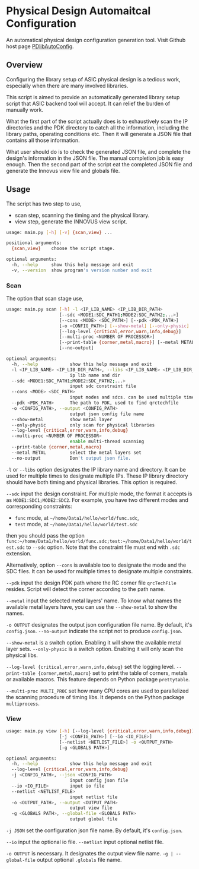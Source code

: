 # Physical Design Automaitcal Configuration

An automatical physical design configuration generation tool. Visit Github host page [PDlibAutoConfig](https://www.github.com/wswslzp/PDLibAutoConfig).

## Overview

Configuring the library setup of ASIC physical design is a tedious work, especially when there are many involved libraries.

This script is aimed to provide an automatically generated library setup script that ASIC backend tool will accept. It can relief the burden of manually work.

What the first part of the script actually does is to exhaustively scan the IP directories and the PDK directory to catch all the information, including the library paths, operating conditions etc. Then it will generate a JSON file that contains all those information. 

What user should do is to check the generated JSON file, and complete the design's information in the JSON file. The manual completion job is easy enough. Then the second part of the script eat the completed JSON file and generate the Innovus view file and globals file.

## Usage

The script has two step to use,
* scan step, scanning the timing and the physical library. 
* view step, generate the INNOVUS view script.

```bash
usage: main.py [-h] [-v] {scan,view} ...

positional arguments:
  {scan,view}    choose the script stage.

optional arguments:
  -h, --help     show this help message and exit
  -v, --version  show program's version number and exit
```

### Scan

The option that scan stage use,

```bash
usage: main.py scan [-h] -l <IP_LIB_NAME> <IP_LIB_DIR_PATH>
                    [--sdc <MODE1:SDC_PATH1;MODE2:SDC_PATH2;...>]
                    [--cons <MODE> <SDC_PATH>] [--pdk <PDK_PATH>]
                    [-o <CONFIG_PATH>] [--show-metal] [--only-physic]
                    [--log-level {critical,error,warn,info,debug}]
                    [--multi-proc <NUMBER OF PROCESSOR>]
                    [--print-table {corner,metal,macro}] [--metal METAL]
                    [--no-output]

optional arguments:
  -h, --help            show this help message and exit
  -l <IP_LIB_NAME> <IP_LIB_DIR_PATH>, --libs <IP_LIB_NAME> <IP_LIB_DIR_PATH>
                        ip lib name and dir
  --sdc <MODE1:SDC_PATH1;MODE2:SDC_PATH2;...>
                        input sdc constraint file
  --cons <MODE> <SDC_PATH>
                        input modes and sdcs. can be used multiple times
  --pdk <PDK_PATH>      The path to PDK, used to find qrctechfile
  -o <CONFIG_PATH>, --output <CONFIG_PATH>
                        output json config file name
  --show-metal          show metal layer
  --only-physic         only scan for physical libraries
  --log-level {critical,error,warn,info,debug}
  --multi-proc <NUMBER OF PROCESSOR>
                        enable multi-thread scanning
  --print-table {corner,metal,macro}
  --metal METAL         select the metal layers set
  --no-output           Don't output json file.
```

`-l` or `--libs` option designates the IP library name and directory. It can be used for multiple times to designate multiple IPs. These IP library directory should have both timing and physical libraries. This option is required.

`--sdc` input the design constraint. For multiple mode, the format it accepts is as `MODE1:SDC1;MODE2:SDC2`. For example, you have two different modes and corresponding constraints:
* `func` mode, at `~/home/Data1/hello/world/func.sdc`,
* `test` mode, at `~/home/Data1/hello/world/test.sdc`

then you should pass the option `func:~/home/Data1/hello/world/func.sdc;test:~/home/Data1/hello/world/test.sdc` to `--sdc` option. Note that the constraint file must end with `.sdc` extension.

Alternatively, option `--cons` is available too to designate the mode and the SDC files. It can be used for multiple times to designate multiple constraints.

`--pdk` input the design PDK path where the RC corner file `qrcTechFile` resides. Script will detect the corner according to the path name.

`--metal` input the selected metal layers' name. To know what names the available metal layers have, you can use the `--show-metal` to show the names.

`-o OUTPUT` designates the output json configuration file name. By default, it's `config.json`.
`--no-output` indicate the script not to produce `config.json`.

`--show-metal` is a switch option. Enabling it will show the available metal layer sets.
`--only-physic` is a switch option. Enabling it will only scan the physical libs. 

`--log-level {critical,error,warn,info,debug}` set the logging level.
`--print-table {corner,metal,macro}` set to print the table of corners, metals or available macros. This feature depends on Python package `prettytable`.

`--multi-proc MULTI_PROC` set how many CPU cores are used to parallelized the scanning procedure of timing libs. It depends on the Python package `multiprocess`.

### View 

```bash 
usage: main.py view [-h] [--log-level {critical,error,warn,info,debug}]
                    [-j <CONFIG_PATH>] [--io <IO_FILE>]
                    [--netlist <NETLIST_FILE>] -o <OUTPUT_PATH>
                    [-g <GLOBALS PATH>]

optional arguments:
  -h, --help            show this help message and exit
  --log-level {critical,error,warn,info,debug}
  -j <CONFIG_PATH>, --json <CONFIG_PATH>
                        input config json file
  --io <IO_FILE>        input io file
  --netlist <NETLIST_FILE>
                        input netlist file
  -o <OUTPUT_PATH>, --output <OUTPUT_PATH>
                        output view file
  -g <GLOBALS PATH>, --global-file <GLOBALS PATH>
                        output global file
```
`-j JSON` set the configuration json file name. By default, it's `config.json`.

`--io` input the optional io file. `--netlist` input optional netlist file.

`-o OUTPUT` is necessary. It designates the output view file name.
`-g | --global-file` output optional `.globals` file name.
